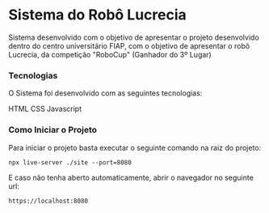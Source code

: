 # Sistema do Robô Lucrecia
Sistema desenvolvido com o objetivo de apresentar o projeto desenvolvido dentro do centro universitário FIAP, com o objetivo de apresentar o robô Lucrecia, da competição "RoboCup" (Ganhador do 3º Lugar)
### Tecnologias
O Sistema foi desenvolvido com as seguintes tecnologias:

HTML
CSS
Javascript

### Como Iniciar o Projeto
Para iniciar o projeto basta executar o seguinte comando na raiz do projeto:
```
npx live-server ./site --port=8080
``` 
E caso não tenha aberto automaticamente, abrir o navegador no seguinte url: 
```
https://localhost:8080
``` 

